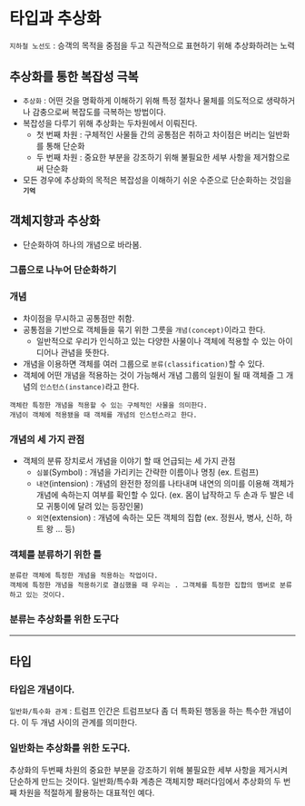 # 타입과 추상화 

`지하철 노선도` : 승객의 목적을 중점을 두고 직관적으로 표현하기 위해 추상화하려는 노력

## 추상화를 통한 복잡성 극복

- `추상화` : 어떤 것을 명확하게 이해하기 위해 특정 절차나 물체를 의도적으로 생략하거나 감충으로써 복잡도를 극복하는 방법이다.
- 복잡성을 다루기 위해 추상화는 두차원에서 이뤄진다.
  - 첫 번째 차원 : 구체적인 사물들 간의 공통점은 취하고 차이점은 버리는 일반화를 통해 단순화
  - 두 번째 차원 : 중요한 부분을 강조하기 위해 불필요한 세부 사항을 제거함으로써 단순화
- 모든 경우에 추상화의 목적은 복잡성을 이해하기 쉬운 수준으로 단순화하는 것임을 **`기억`**

## 객체지향과 추상화

- 단순화하여 하나의 개념으로 바라봄. 

### 그룹으로 나누어 단순화하기

### 개념
- 차이점을 무시하고 공통점만 취함.
- 공통점을 기반으로 객체들을 묶기 위한 그릇을 `개념(concept)`이라고 한다.
  - 일반적으로 우리가 인식하고 있는 다양한 사물이나 객체에 적용할 수 있는 아이디어나 관념을 뜻한다.
- 개념을 이용하면 객체를 여러 그룹으로 `분류(classification)`할 수 있다.
- 객체에 어떤 개념을 적용하는 것이 가능해서 개념 그룹의 일원이 될 때 객체즐 그 개념의 `인스턴스(instance)`라고 한다.
``` text
객체란 특정한 개념을 적용할 수 있는 구체적인 사물을 의미한다.
개념이 객체에 적용됐을 때 객체를 개념의 인스턴스라고 한다.
```

### 개념의 세 가지 관점
- 객체의 분류 장치로서 개념을 이야기 할 때 언급되는 세 가지 관점
  - `심볼`(Symbol) : 개념을 가리키는 간략한 이름이나 명칭 (ex. 트럼프)
  - `내연`(intension) : 개념의 완전한 정의를 나타내며 내연의 의미를 이용해 객체가 개념에 속하는지 여부를 확인할 수 있다. (ex. 몸이 납작하고 두 손과 두 발은 네모 귀퉁이에 달려 있는 등장인물)
  - `외연`(extension) : 개념에 속하는 모든 객체의 집합 (ex. 정원사, 병사, 신하, 하트 왕 ... 등)

### 객체를 분류하기 위한 틀
``` text
분류란 객체에 특정한 개념을 적용하는 작업이다.
객체에 특정한 개념을 적용하기로 결심했을 때 우리는 . 그객체를 특정한 집합의 멤버로 분류하고 있는 것이다. 
```

### 분류는 추상화를 위한 도구다

--- 

## 타입

### 타입은 개념이다.

`일반화/특수화 관계` : 트럼프 인간은 트럼프보다 좀 더 특화된 행동을 하는 특수한 개념이다. 이 두 개념 사이의 관계를 의미한다.

### 일반화는 추상화를 위한 도구다.
추상화의 두번째 차원의 중요한 부분을 강조하기 위해 불필요한 세부 사항을 제거시켜 단순하게 만드는 것이다.
일반화/특수화 계층은 객체지향 패러다임에서 추상화의 두 번째 차원을 적절하게 활용하는 대표적인 예다.


